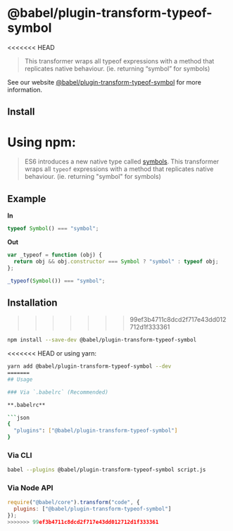 # @babel/plugin-transform-typeof-symbol

<<<<<<< HEAD
> This transformer wraps all typeof expressions with a method that replicates native behaviour. (ie. returning “symbol” for symbols)

See our website [@babel/plugin-transform-typeof-symbol](https://babeljs.io/docs/en/next/babel-plugin-transform-typeof-symbol.html) for more information.

## Install

Using npm:
=======
> ES6 introduces a new native type called [symbols](https://babeljs.io/learn-es2015/#ecmascript-2015-features-symbols). This transformer wraps all `typeof` expressions with a method that replicates native behaviour. (ie. returning "symbol" for symbols)

## Example

**In**

```javascript
typeof Symbol() === "symbol";
```

**Out**

```javascript
var _typeof = function (obj) {
  return obj && obj.constructor === Symbol ? "symbol" : typeof obj;
};

_typeof(Symbol()) === "symbol";
```

## Installation
>>>>>>> 99ef3b4711c8dcd2f717e43dd012712d1f333361

```sh
npm install --save-dev @babel/plugin-transform-typeof-symbol
```

<<<<<<< HEAD
or using yarn:

```sh
yarn add @babel/plugin-transform-typeof-symbol --dev
=======
## Usage

### Via `.babelrc` (Recommended)

**.babelrc**

```json
{
  "plugins": ["@babel/plugin-transform-typeof-symbol"]
}
```

### Via CLI

```sh
babel --plugins @babel/plugin-transform-typeof-symbol script.js
```

### Via Node API

```javascript
require("@babel/core").transform("code", {
  plugins: ["@babel/plugin-transform-typeof-symbol"]
});
>>>>>>> 99ef3b4711c8dcd2f717e43dd012712d1f333361
```

